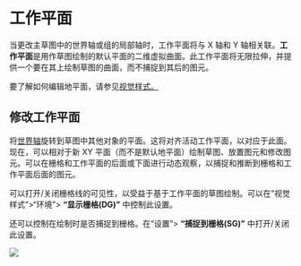 # 工作平面

当更改主草图中的世界轴或组的局部轴时，工作平面将与 X 轴和 Y 轴相关联。**工作平面**是用作草图绘制的默认平面的二维虚拟曲面。此工作平面将无限拉伸，并提供一个要在其上绘制草图的曲面，而不捕捉到其后的图元。

要了解如何编辑地平面，请参见[视觉样式。](../formit-primer/part-i/visual-settings.md)

## 修改工作平面

将[世界轴](world-axes.md)旋转到草图中其他对象的平面。这将对齐活动工作平面，以对应于此面。现在，可以相对于新 XY 平面（而不是默认地平面）绘制草图、放置图元和修改图元。可以在栅格和工作平面的后面或下面进行动态观察，以捕捉和推断到栅格和工作平面后面的图元。

可以打开/关闭栅格线的可见性，以受益于基于工作平面的草图绘制。可以在“视觉样式”>“环境”> **“显示栅格(DG)”** 中控制此设置。

还可以控制在绘制时是否捕捉到栅格。在“设置”> **“捕捉到栅格(SG)”** 中打开/关闭此设置。

![](../.gitbook/assets/work-plane.gif)
